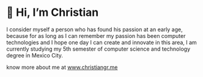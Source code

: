 # 👋 Hi, I’m Christian

I consider myself a person who has found his passion at an early age, because for as long as I can remember my passion has been computer technologies and I hope one day I can create and innovate in this area, I am currently studying my 5th semester of computer science and technology degree in Mexico City.

know more about me at www.christiangr.me

